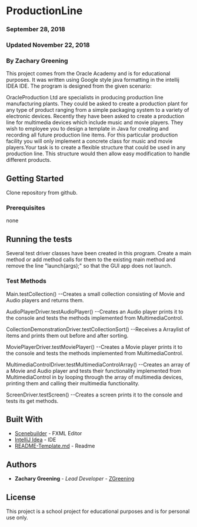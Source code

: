 # ProductionLine
### September 28, 2018
### Updated November 22, 2018
### By Zachary Greening

This project comes from the Oracle Academy and is for educational purposes.
It was written using Google style java formatting in the intellij IDEA IDE.
The program is designed from the given scenario:

OracleProduction Ltd are specialists in producing production line 
manufacturing plants. They could be asked to create a production plant for
any type of product ranging from a simple packaging system to a variety of 
electronic devices. Recently they have been asked to create a production 
line for multimedia devices which include music and movie players. They wish
to employee you to design a template in Java for creating and recording all
future production line items. For this particular production facility you 
will only implement a concrete class for music and movie players.Your task
is to create a flexible structure that could be used in any production line. 
This structure would then allow easy modification to handle different products.

## Getting Started

  Clone repository from github.
  
### Prerequisites

  none

## Running the tests

Several test driver classes have been created in this program. Create a main method or add method calls for them to the
existing main method and remove the line "launch(args);" so that the GUI app does not launch.

### Test Methods

Main.testCollection() --Creates a small collection consisting of Movie and Audio players and returns them.

AudioPlayerDriver.testAudioPlayer() --Creates an Audio player prints it to the console and tests the methods implemented from MultimediaControl.

CollectionDemonstrationDriver.testCollectionSort() --Receives a Arraylist of items and prints them out before and after sorting.

MoviePlayerDriver.testMoviePlayer() --Creates a Movie player prints it to the console and tests the methods implemented from MultimediaControl.

MultimediaControlDriver.testMultimediaControlArray() --Creates an array of a Movie and Audio player and tests their functionality implemented from MultimediaControl in by looping through the array of multimedia devices, printing them and calling their multimedia functionality.

ScreenDriver.testScreen() --Creates a screen prints it to the console and tests its get methods.

## Built With

* [Scenebuilder](https://gluonhq.com/products/scene-builder/) - FXML Editor
* [IntelliJ Idea](https://www.jetbrains.com/idea/) - IDE
* [README-Template.md](https://gist.github.com/PurpleBooth/109311bb0361f32d87a2#file-readme-template-md) - Readme

## Authors

* **Zachary Greening** - *Lead Developer* - [ZGreening](https://github.com/zgreening)

## License

This project is a school project for educational purposes and is for personal use only.

